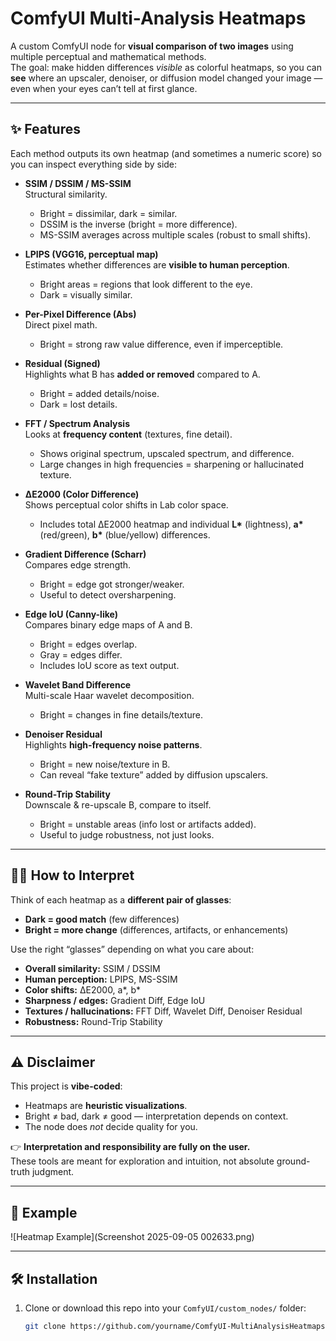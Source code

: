 # ComfyUI Multi-Analysis Heatmaps

A custom ComfyUI node for **visual comparison of two images** using multiple perceptual and mathematical methods.  
The goal: make hidden differences *visible* as colorful heatmaps, so you can **see** where an upscaler, denoiser, or diffusion model changed your image — even when your eyes can’t tell at first glance.

---

## ✨ Features

Each method outputs its own heatmap (and sometimes a numeric score) so you can inspect everything side by side:

- **SSIM / DSSIM / MS-SSIM**  
  Structural similarity.  
  - Bright = dissimilar, dark = similar.  
  - DSSIM is the inverse (bright = more difference).  
  - MS-SSIM averages across multiple scales (robust to small shifts).

- **LPIPS (VGG16, perceptual map)**  
  Estimates whether differences are **visible to human perception**.  
  - Bright areas = regions that look different to the eye.  
  - Dark = visually similar.

- **Per-Pixel Difference (Abs)**  
  Direct pixel math.  
  - Bright = strong raw value difference, even if imperceptible.

- **Residual (Signed)**  
  Highlights what B has **added or removed** compared to A.  
  - Bright = added details/noise.  
  - Dark = lost details.

- **FFT / Spectrum Analysis**  
  Looks at **frequency content** (textures, fine detail).  
  - Shows original spectrum, upscaled spectrum, and difference.  
  - Large changes in high frequencies = sharpening or hallucinated texture.

- **ΔE2000 (Color Difference)**  
  Shows perceptual color shifts in Lab color space.  
  - Includes total ΔE2000 heatmap and individual **L\*** (lightness), **a\*** (red/green), **b\*** (blue/yellow) differences.

- **Gradient Difference (Scharr)**  
  Compares edge strength.  
  - Bright = edge got stronger/weaker.  
  - Useful to detect oversharpening.

- **Edge IoU (Canny-like)**  
  Compares binary edge maps of A and B.  
  - Bright = edges overlap.  
  - Gray = edges differ.  
  - Includes IoU score as text output.

- **Wavelet Band Difference**  
  Multi-scale Haar wavelet decomposition.  
  - Bright = changes in fine details/texture.

- **Denoiser Residual**  
  Highlights **high-frequency noise patterns**.  
  - Bright = new noise/texture in B.  
  - Can reveal “fake texture” added by diffusion upscalers.

- **Round-Trip Stability**  
  Downscale & re-upscale B, compare to itself.  
  - Bright = unstable areas (info lost or artifacts added).  
  - Useful to judge robustness, not just looks.

---

## 🧑‍🎨 How to Interpret

Think of each heatmap as a **different pair of glasses**:

- **Dark = good match** (few differences)  
- **Bright = more change** (differences, artifacts, or enhancements)  

Use the right “glasses” depending on what you care about:
- **Overall similarity:** SSIM / DSSIM  
- **Human perception:** LPIPS, MS-SSIM  
- **Color shifts:** ΔE2000, a\*, b\*  
- **Sharpness / edges:** Gradient Diff, Edge IoU  
- **Textures / hallucinations:** FFT Diff, Wavelet Diff, Denoiser Residual  
- **Robustness:** Round-Trip Stability  

---

## ⚠️ Disclaimer

This project is **vibe-coded**:  
- Heatmaps are **heuristic visualizations**.  
- Bright ≠ bad, dark ≠ good — interpretation depends on context.  
- The node does *not* decide quality for you.  

👉 **Interpretation and responsibility are fully on the user.**  
These tools are meant for exploration and intuition, not absolute ground-truth judgment.

---

## 📸 Example

![Heatmap Example](Screenshot 2025-09-05 002633.png)

---

## 🛠 Installation

1. Clone or download this repo into your `ComfyUI/custom_nodes/` folder:
   ```bash
   git clone https://github.com/yourname/ComfyUI-MultiAnalysisHeatmaps
